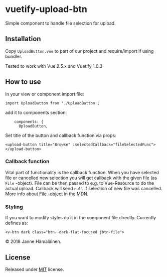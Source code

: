 # vuetify-upload-btn
Simple component to handle file selection for upload.

## Installation

Copy ```UploadButton.vue``` to part of our project and require/import if using bundler.

Tested to work with Vue 2.5.x and Vuetify 1.0.3 

## How to use

In your view or component import file:

```
import UploadButton from './UploadButton';
```

add it to components section:

```  export default {
    components: {
      UploadButton,
```

Set title of the button and callback function via props:

```
<upload-button title="Browse" :selectedCallback="fileSelectedFunc">
</upload-button>
```

### Callback function

Vital part of functionality is the callback function. When you have selected file or cancelled new selection you will get callback with the given file (as ```File``` -object). File can be then passed to e.g. to Vue-Resource to do the actual upload. Callback will send ```null``` if selection of new file was cancelled.
More info about [File -object](https://developer.mozilla.org/en-US/docs/Web/API/File) in the MDN. 

### Styling
If you want to modify styles do it in the component file directly. Currently defines as:

```
<v-btn dark class="btn--dark-flat-focused jbtn-file">
```

&copy; 2018 Janne Hämäläinen.
 
## License 
Released under [MIT](https://opensource.org/licenses/MIT) license.